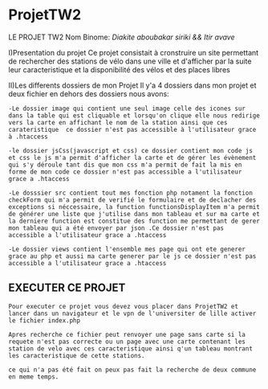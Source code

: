 # ProjetTW2
LE PROJET TW2
Nom Binome:
*Diakite aboubakar siriki &&*
*Itir avave*

I)Presentation du projet
Ce projet consistait à cronstruire un site permettant de rechercher des stations de vélo dans une ville et d'afficher par la suite leur       caracteristique et la disponibilité des vélos et des places libres

II)Les differents dossiers de mon Projet
Il y'a 4 dossiers dans mon projet et deux fichier en dehors des dossiers nous avons:

    -Le dossier image qui contient une seul image celle des icones sur dans la table qui est cliquable et lorsqu'on clique elle nous redirige vers la carte en affichant le nom de la station ainsi que ces carateristique  ce dossier n'est pas accessible à l'utilisateur grace à .htaccess

    -le dossier jsCss(javascript et css) ce dossier contient mon code js et css le js m'a permit d'afficher la carte et de gérer les évènement qui s'y déroule tant dis que mon css m'a permit de fait la mis en forme de mon code ce dossier n'est pas accessible a l'utilisateur grace a .htaccess

    -Le dosssier src contient tout mes fonction php notament la fonction checkForm qui m'a permit de verifié le formulaire et de declacher des exceptions si néccessaire, la function functionsDisplayItem m'a permit de générer une liste que j'utilise dans mon tableau et sur ma carte et la derniere function est constitue des function me permettant de gerer mon tableau qui a été envoyer par json .Ce dossier n'est pas accessible a l'utilisateur grace a .htaccess

    -Le dossier views contient l'ensemble mes page qui ont ete generer grace au php et aussi ma carte generer par le js ce dossier n'est pas accessible a l'utilisateur grace a .htaccess

## EXECUTER CE PROJET
    Pour executer ce projet vous devez vous placer dans ProjetTW2 et lancer dans un navigateur et le vpn de l'universiter de lille activer le fichier index.php

    Apres recherche ce fichier peut renvoyer une page sans carte si la requete n'est pas correcte ou un page avec une carte contenant les station de velo avec ces caracteristique ainsi q'un tableau montrant les caracteristique de cette stations.

    ce qui n'a pas été fait on peux pas fait la recherche de deux commune en meme temps.



